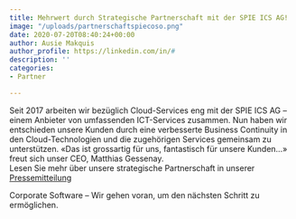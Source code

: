 ```yaml
---
title: Mehrwert durch Strategische Partnerschaft mit der SPIE ICS AG!
image: "/uploads/partnerschaftspiecoso.png"
date: 2020-07-20T08:40:24+00:00
author: Ausie Makquis
author_profile: https://linkedin.com/in/#
description: ''
categories:
- Partner

---
```

Seit 2017 arbeiten wir bezüglich Cloud-Services eng mit der SPIE ICS AG – einem Anbieter von umfassenden ICT-Services zusammen. Nun haben wir entschieden unsere Kunden durch eine verbesserte Business Continuity in den Cloud-Technologien und die zugehörigen Services gemeinsam zu unterstützen. «Das ist grossartig für uns, fantastisch für unsere Kunden…» freut sich unser CEO, Matthias Gessenay.  
Lesen Sie mehr über unsere strategische Partnerschaft in unserer [Pressemitteilung](https://www.corporatesoftware.ch/wp-content/uploads/SPIE_Strategische-Partnerschaft_Corporate-Software_final-002-1-2.pdf)

Corporate Software – Wir gehen voran, um den nächsten Schritt zu ermöglichen.